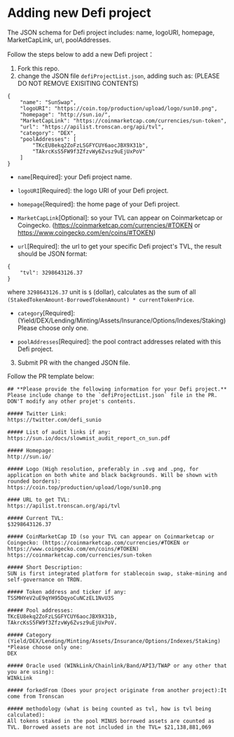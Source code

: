 # Adding new Defi project
The JSON schema for Defi project includes: name, logoURI, homepage, MarketCapLink, url, poolAddresses.

Follow the steps below to add a new Defi project：
1) Fork this repo.
2) change the JSON file `defiProjectList.json`, adding such as: (PLEASE DO NOT REMOVE EXISITING CONTENTS)
```
{
    "name": "SunSwap",
    "logoURI": "https://coin.top/production/upload/logo/sun10.png",
    "homepage": "http://sun.io/",
    "MarketCapLink": "https://coinmarketcap.com/currencies/sun-token",
    "url": "https://apilist.tronscan.org/api/tvl",
    "category": "DEX",
    "poolAddresses": [
        "TKcEU8ekq2ZoFzLSGFYCUY6aocJBX9X31b",
        "TAkrcKsS5FW9f3ZfzvWy6Zvsz9uEjUxPoV"
    ]
}
```
* `name`[Required]: your Defi project name.
* `logoURI`[Required]: the logo URI of your Defi project.
* `homepage`[Required]: the home page of your Defi project.
* `MarketCapLink`[Optional]: so your TVL can appear on Coinmarketcap or Coingecko. (https://coinmarketcap.com/currencies/#TOKEN or https://www.coingecko.com/en/coins/#TOKEN)

* `url`[Required]: the url to get your specific Defi project's TVL, the result should be JSON format:
```
{
    "tvl": 3298643126.37
}
```
where `3298643126.37` unit is `$` (dollar), calculates as the sum of all `(StakedTokenAmount-BorrowedTokenAmount) * currentTokenPrice`.

* `category`[Required]: (Yield/DEX/Lending/Minting/Assets/Insurance/Options/Indexes/Staking) Please choose only one.

* `poolAddresses`[Required]: the pool contract addresses related with this Defi project.

3) Submit PR with the changed JSON file.

Follow the PR template below:
```
## **Please provide the following information for your Defi project.**
Please include change to the `defiProjectList.json` file in the PR.
DON'T modify any other projet's contents.

##### Twitter Link:
https://twitter.com/defi_sunio

##### List of audit links if any:
https://sun.io/docs/slowmist_audit_report_cn_sun.pdf

##### Homepage:
http://sun.io/

##### Logo (High resolution, preferably in .svg and .png, for application on both white and black backgrounds. Will be shown with rounded borders):
https://coin.top/production/upload/logo/sun10.png

#### URL to get TVL:
https://apilist.tronscan.org/api/tvl

##### Current TVL:
$3298643126.37

##### CoinMarketCap ID (so your TVL can appear on Coinmarketcap or Coingecko: (https://coinmarketcap.com/currencies/#TOKEN or https://www.coingecko.com/en/coins/#TOKEN)
https://coinmarketcap.com/currencies/sun-token

##### Short Description:
SUN is first integrated platform for stablecoin swap, stake-mining and self-governance on TRON.

##### Token address and ticker if any:
TSSMHYeV2uE9qYH95DqyoCuNCzEL1NvU3S

##### Pool addresses:
TKcEU8ekq2ZoFzLSGFYCUY6aocJBX9X31b, TAkrcKsS5FW9f3ZfzvWy6Zvsz9uEjUxPoV.

##### Category (Yield/DEX/Lending/Minting/Assets/Insurance/Options/Indexes/Staking) *Please choose only one:
DEX

##### Oracle used (WINkLink/Chainlink/Band/API3/TWAP or any other that you are using):
WINkLink

##### forkedFrom (Does your project originate from another project):It come from Tronscan

##### methodology (what is being counted as tvl, how is tvl being calculated):
All tokens staked in the pool MINUS borrowed assets are counted as TVL. Borrowed assets are not included in the TVL= $21,138,881,069
```

